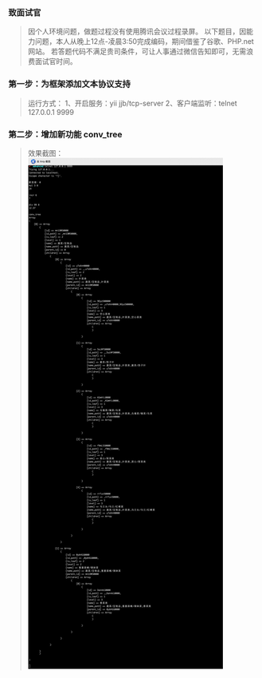 ### 致面试官
> 因个人环境问题，做题过程没有使用腾讯会议过程录屏。
> 以下题目，因能力问题，本人从晚上12点-凌晨3:50完成编码，期间借鉴了谷歌、PHP.net 网站。
> 若答题代码不满足贵司条件，可让人事通过微信告知即可，无需浪费面试官时间。

### 第一步：为框架添加文本协议支持
> 运行方式：
> 1、开启服务：yii jjb/tcp-server
> 2、客户端监听：telnet 127.0.0.1 9999

### 第二步：增加新功能 conv_tree
> 效果截图：
> <img src="mst.jpg">
